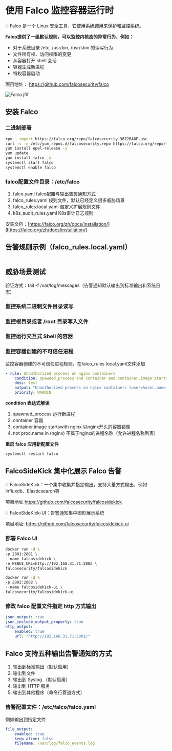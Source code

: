 # 使用 Falco 监控容器运行时

<aside>
💡 Falco 是一个 Linux 安全工具，它使用系统调用来保护和监控系统。

</aside>

**Falco提供了一组默认规则，可以监控内核态的异常行为，例如：**

- 对于系统目录 /etc, /usr/bin, /usr/sbin 的读写行为
- 文件所有权、访问权限的变更
- 从容器打开 shell 会话
- 容器生成新进程
- 特权容器启动

项目地址： https://github.com/falcosecurity/falco

![Falco.jfif](https://docimg7.docs.qq.com/image/P_TmEQu5NOQCAgt191HAzA.jpeg?w=961&h=422)

## 安装 Falco

### 二进制部署

```bash
rpm --import https://falco.org/repo/falcosecurity-3672BA8F.asc 
curl -s -o /etc/yum.repos.d/falcosecurity.repo https://falco.org/repo/falcosecurity-rpm.repo 
yum install epel-release -y 
yum update 
yum install falco -y 
systemctl start falco 
systemctl enable falco
```

### falco配置文件目录：/etc/falco

1. falco.yaml falco配置与输出告警通知方式
2. falco_rules.yaml 规则文件，默认已经定义很多威胁场景
3. falco_rules.local.yaml 自定义扩展规则文件
4. k8s_audit_rules.yaml K8s审计日志规则

安装文档：[https://falco.org/zh/docs/installation/](https://falco.org/zh/docs/installation/)

## 告警规则示例（falco_rules.local.yaml）

```bash

```

## 威胁场景测试

验证方式：tail -f /var/log/messages（告警通知默认输出到标准输出和系统日志）

### 监控系统二进制文件目录读写

### 监控根目录或者 /root 目录写入文件

### 监控运行交互式 Shell 的容器

### 监控容器创建的不可信任进程

监控容器创建的不可信任进程规则，在falco_rules.local.yaml文件添加

```yaml
- rule: Unauthorized process on nginx containers
	condition: spawned_process and container and container.image startswith nginx and not proc.name in (nginx) 
	desc: test 
	output: "Unauthorized process on nginx containers (user=%user.name container_name=%container.name container_id=%container.id image=%container.image.repository shell=%proc.name parent=%proc.pname cmdline=%proc.cmdline terminal=%proc.tty)" 
	priority: WARNIN
```

**condition 表达式解读**

1. spawned_process 运行新进程
2. container 容器
3. container.image startswith nginx 以nginx开头的容器镜像
4. not proc.name in (nginx) 不属于nginx的进程名称（允许进程名称列表）

**重启 falco 应用新配置文件**

```bash
systemctl restart falco 
```

## FalcoSideKick 集中化展示 Falco 告警

<aside>
💡 FalcoSideKick：一个集中收集并指定输出，支持大量方式输出，例如Influxdb、Elasticsearch等

</aside>

项目地址 https://github.com/falcosecurity/falcosidekick

<aside>
💡 FalcoSideKick-UI：告警通知集中图形展示系统

</aside>

项目地址: https://github.com/falcosecurity/falcosidekick-ui

### 部署 Falco UI

```bash
docker run -d \
-p 2801:2801 \
--name falcosidekick \ 
-e WEBUI_URL=http://192.168.31.71:2802 \ 
falcosecurity/falcosidekick

docker run -d \ 
-p 2802:2802 \ 
--name falcosidekick-ui \ 
falcosecurity/falcosidekick-ui
```

### 修改 falco 配置文件指定 http 方式输出

```yaml
json_output: true 
json_include_output_property: true 
http_output: 
	enabled: true 
	url: "http://192.168.31.71:2801/"
```

## Falco 支持五种输出告警通知的方式

1. 输出到标准输出（默认启用）
2. 输出到文件
3. 输出到 Syslog （默认启用）
4. 输出到 HTTP 服务
5. 输出到其他程序（命令行管道方式）

### 告警配置文件：/etc/falco/falco.yaml

例如输出到指定文件

```yaml
file_output: 
	enabled: true 
	keep_alive: false 
	filename: /var/log/falco_events.log
```